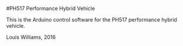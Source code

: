 #PH517 Performance Hybrid Vehicle

This is the Arduino control software for the PH517 performance hybrid vehicle. 

Louis Williams, 2016